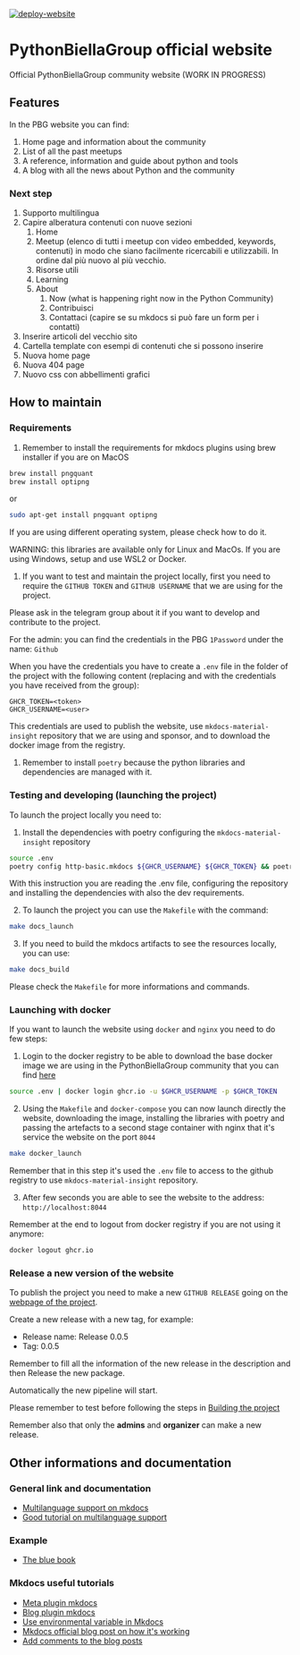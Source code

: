 [![deploy-website](https://github.com/PythonBiellaGroup/website/actions/workflows/deploy_website.yml/badge.svg?branch=main)](https://github.com/PythonBiellaGroup/website/actions/workflows/deploy_website.yml)

# PythonBiellaGroup official website

Official PythonBiellaGroup community website (WORK IN PROGRESS)

## Features

In the PBG website you can find:

1. Home page and information about the community
2. List of all the past meetups
3. A reference, information and guide about python and tools
4. A blog with all the news about Python and the community

### Next step
1. Supporto multilingua
2. Capire alberatura contenuti con nuove sezioni
   1. Home
   2. Meetup (elenco di tutti i meetup con video embedded, keywords, contenuti) in modo che siano
   facilmente ricercabili e utilizzabili. In ordine dal più nuovo al più vecchio.
   3. Risorse utili
   4. Learning
   5. About 
      1. Now (what is happening right now in the Python Community)
      2. Contribuisci
      3. Contattaci (capire se su mkdocs si può fare un form per i contatti)
3. Inserire articoli del vecchio sito
4. Cartella template con esempi di contenuti che si possono inserire
5. Nuova home page
6. Nuova 404 page
7. Nuovo css con abbellimenti grafici

## How to maintain

### Requirements

1. Remember to install the requirements for mkdocs plugins using brew installer if you are on MacOS

```bash
brew install pngquant
brew install optipng
```

or

```bash
sudo apt-get install pngquant optipng
```
If you are using different operating system, please check how to do it.

WARNING: this libraries are available only for Linux and MacOs. If you are using Windows, setup and use WSL2 or Docker.

1. If you want to test and maintain the project locally, first you need to require the `GITHUB TOKEN` and `GITHUB USERNAME`
that we are using for the project.

Please ask in the telegram group about it if you want to develop and contribute to the project.

For the admin: you can find the credentials in the PBG `1Password` under the name: `Github`

When you have the credentials you have to create a `.env` file in the folder of the project with the following content (replacing <token> and <user> with the credentials you have received from the group):
```
GHCR_TOKEN=<token>
GHCR_USERNAME=<user>
```

This credentials are used to publish the website, use `mkdocs-material-insight` repository that we are using and sponsor, and to download the docker image from the registry.

1. Remember to install `poetry` because the python libraries and dependencies are managed with it.

### Testing and developing (launching the project)

To launch the project locally you need to:
1. Install the dependencies with poetry configuring the `mkdocs-material-insight` repository
```bash
source .env 
poetry config http-basic.mkdocs ${GHCR_USERNAME} ${GHCR_TOKEN} && poetry install --with dev
```
With this instruction you are reading the .env file, configuring the repository and installing the dependencies with also the dev requirements.

2. To launch the project you can use the `Makefile` with the command:
```bash
make docs_launch
```

3. If you need to build the mkdocs artifacts to see the resources locally, you can use:
```bash
make docs_build
```

Please check the `Makefile` for more informations and commands.

### Launching with docker

If you want to launch the website using `docker` and `nginx` you need to do few steps:

1. Login to the docker registry to be able to download the base docker image we are using in the PythonBiellaGroup community that you can find [here](https://github.com/PythonBiellaGroup/Dockbase)
```bash
source .env | docker login ghcr.io -u $GHCR_USERNAME -p $GHCR_TOKEN
```

2. Using the `Makefile` and `docker-compose` you can now launch directly the website, downloading the image, installing the libraries with poetry and passing the artefacts to a second stage container with nginx that it's service the website on the port `8044`
```bash
make docker_launch
```
Remember that in this step it's used the `.env` file to access to the github registry to use `mkdocs-material-insight` repository.

3. After few seconds you are able to see the website to the address: `http://localhost:8044`

Remember at the end to logout from docker registry if you are not using it anymore:
```bash
docker logout ghcr.io
```

### Release a new version of the website

To publish the project you need to make a new `GITHUB RELEASE` going on the [webpage of the project](https://github.com/PythonBiellaGroup/website/releases).

Create a new release with a new tag, for example:
- Release name: Release 0.0.5
- Tag: 0.0.5

Remember to fill all the information of the new release in the description and then Release the new package.

Automatically the new pipeline will start.

Please remember to test before following the steps in [Building the project](#building-the-project)

Remember also that only the **admins** and **organizer** can make a new release.

## Other informations and documentation

### General link and documentation
- [Multilanguage support on mkdocs](https://github.com/squidfunk/mkdocs-material/discussions/2346)
- [Good tutorial on multilanguage support](https://ultrabug.fr/Tech%20Blog/2021/2021-07-28-create-beautiful-and-localized-documentations-and-websites-using-mkdocs-github/)

### Example
- [The blue book](https://lyz-code.github.io/blue-book/)

### Mkdocs useful tutorials
- [Meta plugin mkdocs](https://squidfunk.github.io/mkdocs-material/reference/#built-in-meta-plugin)
- [Blog plugin mkdocs](https://squidfunk.github.io/mkdocs-material/setup/setting-up-a-blog/#configuration)
- [Use environmental variable in Mkdocs](https://www.mkdocs.org/user-guide/configuration/#environment-variables)
- [Mkdocs official blog post on how it's working](https://github.com/squidfunk/mkdocs-material/blob/master/docs/blog/posts/blog-support-just-landed.md)
- [Add comments to the blog posts](https://squidfunk.github.io/mkdocs-material/setup/adding-a-comment-system/)